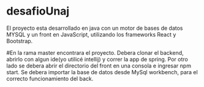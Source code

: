 # desafioUnaj
 
 El proyecto esta desarrollado en java con un motor de bases de datos MYSQL y un front en JavaScript, utilizando los  frameworks React y 
Bootstrap.



#En la rama master encontrara el proyecto. Debera clonar el backend, abrirlo con algun ide(yo utilicé intellij) y correr la app de spring. Por otro lado se debera abrir el directorio del front en una consola e ingresar npm start. Se debera importar la base de datos desde MySql workbench, para el correcto funcionamiento del back.  
